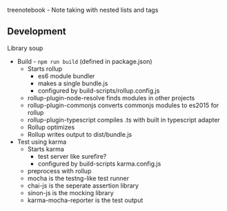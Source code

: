 treenotebook - Note taking with nested lists and tags

Development
-----------

Library soup

* Build - `npm run build` (defined in package.json)
    * Starts rollup
        * es6 module bundler
        * makes a single bundle.js
        * configured by build-scripts/rollup.config.js
    * rollup-plugin-node-resolve finds modules in other projects
    * rollup-plugin-commonjs converts commonjs modules to es2015 for rollup
    * rollup-plugin-typescript compiles .ts with built in typescript adapter
    * Rollup optimizes
    * Rollup writes output to dist/bundle.js
* Test using karma
    * Starts karma
        * test server like surefire?
        * configured by build-scripts karma.config.js
    * preprocess with rollup
    * mocha is the testng-like test runner
    * chai-js is the seperate assertion library
    * sinon-js is the mocking library
    * karma-mocha-reporter is the test output